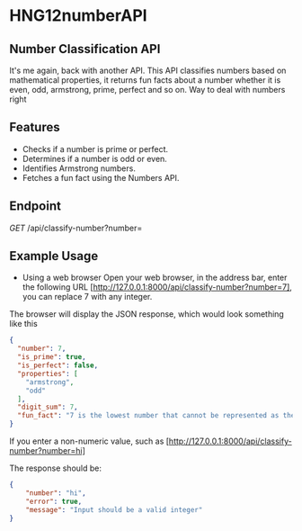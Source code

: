 # HNG12numberAPI
## Number Classification API

It's me again, back with another API. This API classifies numbers based on mathematical properties, it returns fun facts about a number whether it is even, odd, armstrong, prime, perfect and so on. Way to deal with numbers right

## Features
- Checks if a number is prime or perfect.
- Determines if a number is odd or even.
- Identifies Armstrong numbers.
- Fetches a fun fact using the Numbers API.

## Endpoint
*GET* /api/classify-number?number=<integer>

## Example Usage
- Using a web browser
Open your web browser, in the address bar, enter the following URL
[http://127.0.0.1:8000/api/classify-number?number=7], you can replace 7 with any integer.

The browser will display the JSON response, which would look something like this 

```json
{
  "number": 7,
  "is_prime": true,
  "is_perfect": false,
  "properties": [
    "armstrong",
    "odd"
  ],
  "digit_sum": 7,
  "fun_fact": "7 is the lowest number that cannot be represented as the sum of the squares of three integers."
}
```

If you enter a non-numeric value, such as
[http://127.0.0.1:8000/api/classify-number?number=hi] 

The response should be:

```json
{
    "number": "hi",
    "error": true,
    "message": "Input should be a valid integer"
}
```